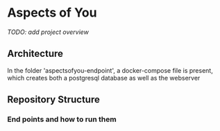# Aspects of You

*TODO: add project overview*

## Architecture

In the folder 'aspectsofyou-endpoint', a docker-compose file is present, which creates both a postgresql database as well as the webserver

## Repository Structure

### End points and how to run them
